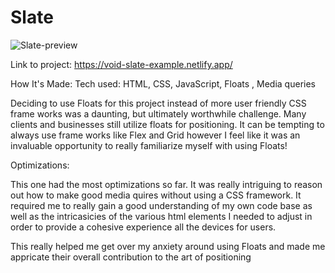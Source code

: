 # Slate

![Slate-preview](https://user-images.githubusercontent.com/23227549/194102823-753bb84f-d35c-4c06-b0a4-19edf6d0c82f.png)

Link to project: https://void-slate-example.netlify.app/

How It's Made: Tech used: HTML, CSS, JavaScript, Floats , Media queries

Deciding to use Floats for this project instead of more user friendly CSS frame works was a daunting, but ultimately worthwhile challenge.
Many clients and businesses still utilize floats for positioning. It can be tempting to always use frame works like Flex and Grid however 
I feel like it was an invaluable opportunity to really familiarize myself with using Floats!

Optimizations:

This one had the most optimizations so far. It was really intriguing to reason out how to make good media quires without using a CSS framework.
It required me to really gain a good understanding of my own code base as well as the intricasicies of the various html elements I needed to adjust
in order to provide a cohesive experience all the devices for users.

This really helped me get over my anxiety around using Floats and made me appricate their overall contribution to the art of positioning

